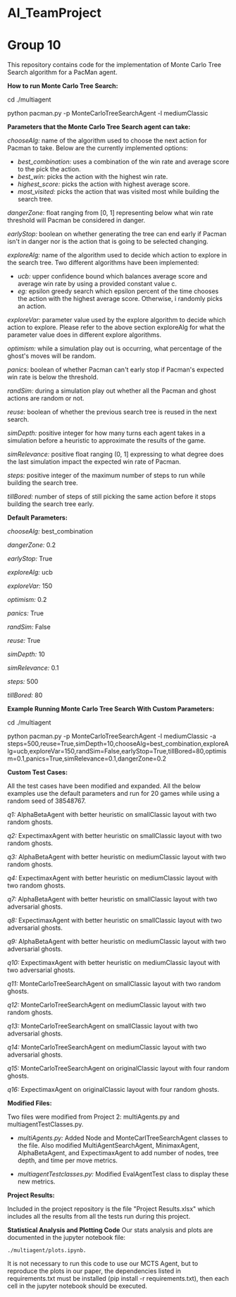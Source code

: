 # AI_TeamProject
# Group 10

This repository contains code for the implementation of Monte Carlo Tree Search algorithm for a PacMan agent.


**How to run Monte Carlo Tree Search:**

cd ./multiagent

python pacman.py -p MonteCarloTreeSearchAgent -l mediumClassic


**Parameters that the Monte Carlo Tree Search agent can take:**

*chooseAlg:* name of the algorithm used to choose the next action for Pacman to take. Below are the currently implemented options:

* *best_combination:* uses a combination of the win rate and average score to the pick the action.
* *best_win:* picks the action with the highest win rate.
* *highest_score:* picks the action with highest average score.
* *most_visited:* picks the action that was visited most while building the search tree.

*dangerZone:* float ranging from [0, 1] representing below what win rate threshold will Pacman be considered in danger.

*earlyStop:* boolean on whether generating the tree can end early if Pacman isn't in danger nor is the action that is going to be selected changing.

*exploreAlg:* name of the algorithm used to decide which action to explore in the search tree. Two different algorithms have been implemented:

* *ucb:* upper confidence bound which balances average score and average win rate by using a provided constant value c.
* *eg:* epsilon greedy search which epsilon percent of the time chooses the action with the highest average score. Otherwise, i randomly picks an action.

*exploreVar:* parameter value used by the explore algorithm to decide which action to explore. Please refer to the above section exploreAlg for what the parameter value does in different explore algorithms. 

*optimism:* while a simulation play out is occurring, what percentage of the ghost's moves will be random.

*panics:* boolean of whether Pacman can't early stop if Pacman's expected win rate is below the threshold.

*randSim:* during a simulation play out whether all the Pacman and ghost actions are random or not.

*reuse:* boolean of whether the previous search tree is reused in the next search.

*simDepth:* positive integer for how many turns each agent takes in a simulation before a heuristic to approximate the results of the game.

*simRelevance:* positive float ranging (0, 1] expressing to what degree does the last simulation impact the expected win rate of Pacman.

*steps:* positive integer of the maximum number of steps to run while building the search tree.

*tillBored:* number of steps of still picking the same action before it stops building the search tree early.

**Default Parameters:**

*chooseAlg:* best_combination

*dangerZone:* 0.2

*earlyStop:* True

*exploreAlg:* ucb

*exploreVar:* 150

*optimism:* 0.2

*panics:* True

*randSim:* False

*reuse:* True

*simDepth:* 10

*simRelevance:* 0.1

*steps:* 500

*tillBored:* 80

**Example Running Monte Carlo Tree Search With Custom Parameters:**

cd ./multiagent

python pacman.py -p MonteCarloTreeSearchAgent -l mediumClassic -a steps=500,reuse=True,simDepth=10,chooseAlg=best_combination,exploreAlg=ucb,exploreVar=150,randSim=False,earlyStop=True,tillBored=80,optimism=0.1,panics=True,simRelevance=0.1,dangerZone=0.2


**Custom Test Cases:**

All the test cases have been modified and expanded. All the below examples use the default parameters and run for 20 games while using a random seed of 38548767.

*q1:* AlphaBetaAgent with better heuristic on smallClassic layout with two random ghosts.

*q2:* ExpectimaxAgent with better heuristic on smallClassic layout with two random ghosts.

*q3:* AlphaBetaAgent with better heuristic on mediumClassic layout with two random ghosts.

*q4:* ExpectimaxAgent with better heuristic on mediumClassic layout with two random ghosts.

*q7:* AlphaBetaAgent with better heuristic on smallClassic layout with two adversarial ghosts.

*q8:* ExpectimaxAgent with better heuristic on smallClassic layout with two adversarial ghosts.

*q9:* AlphaBetaAgent with better heuristic on mediumClassic layout with two adversarial ghosts.

*q10:* ExpectimaxAgent with better heuristic on mediumClassic layout with two adversarial ghosts.

*q11:* MonteCarloTreeSearchAgent on smallClassic layout with two random ghosts.

*q12:* MonteCarloTreeSearchAgent on mediumClassic layout with two random ghosts.

*q13:* MonteCarloTreeSearchAgent on smallClassic layout with two adversarial ghosts.

*q14:* MonteCarloTreeSearchAgent on mediumClassic layout with two adversarial ghosts.

*q15:* MonteCarloTreeSearchAgent on originalClassic layout with four random ghosts.

*q16:* ExpectimaxAgent on originalClassic layout with four random ghosts.


**Modified Files:**


Two files were modified from Project 2: multiAgents.py and multiagentTestClasses.py.

* *multiAgents.py:* Added Node and MonteCarlTreeSearchAgent classes to the file. Also modified MultiAgentSearchAgent, MinimaxAgent, AlphaBetaAgent, and ExpectimaxAgent to add number of nodes, tree depth, and time per move metrics.

* *multiagentTestclasses.py:* Modified EvalAgentTest class to display these new metrics.

**Project Results:**

Included in the project repository is the file "Project Results.xlsx" which includes all the results from all the tests run during this project.

**Statistical Analysis and Plotting Code**
Our stats analysis and plots are documented in the jupyter notebook file:

    ./multiagent/plots.ipynb.

It is not necessary to run this code to use our MCTS Agent, but to reproduce the plots in our paper, the dependencies listed in requirements.txt must be installed (pip install -r requirements.txt), then each cell in the jupyter notebook should be executed.